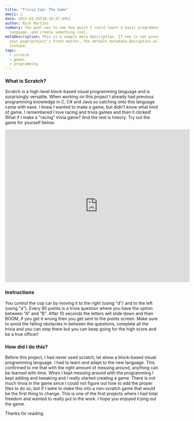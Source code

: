 ```yaml
---
title: "Trivia Cop: The Game"
emoji: 🚓
date: 2022-03-25T18:10:37.445Z
author: Nick Martins
summary: The goal was to see how quick I could learn a basic programming
  language, and create something cool.
metaDescription: This is a sample meta description. If one is not present in
  your page/project's front matter, the default metadata.desciption will be used
  instead.
tags:
  - scratch
  - games
  - programming
---
```

### What is Scratch?

Scratch is a high-level block-based visual programming language and is surprisingly versatile. When working on this project I already had previous programming knowledge in C, C# and Java so catching onto this language came with ease. I knew I wanted to make a game, but didn't know what kind of game. I remembered I love racing and trivia games and then it clicked! What if I make a "racing" trivia game? And the rest is history. Try out the game for yourself below.

<center><iframe src="https://scratch.mit.edu/projects/427864617/embed" allowtransparency="true" width="607" height="502" frameborder="0" scrolling="no" allowfullscreen></iframe></center>

### Instructions

You control the cop car by moving it to the right (using "d") and to the left (using "a"). Every 80 points is a trivia question where you have the option between "A" and "B". After 10 seconds the letters will slide down and then BOOM, if you get it wrong then you get sent to the points screen. Make sure to avoid the falling obstacles in between the questions, complete all the trivia and you can stop there but you can keep going for the high score and be a true officer!

### How did I do this?

Before this project, I had never used scratch, let alone a block-based visual programming language. I had to learn and adapt to the new language. This confirmed to me that with the right amount of messing around, anything can be learned with time. When I kept messing around with the programming I kept adding and tweaking and I really started creating a game. There is not much trivia in the game since I could not figure out how to add the proper files to do so, but if I were to make this into a non-scratch game that would be the first thing to change. This is one of the first projects where I had total freedom and wanted to really put in the work. I hope you enjoyed trying out the game.

Thanks for reading.